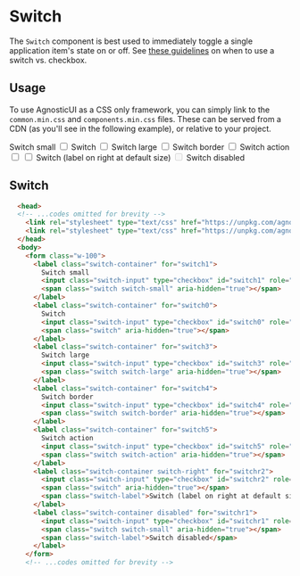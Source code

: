 # Switch

The `Switch` component is best used to immediately toggle a single application item's state on or off. See [these guidelines](https://uxmovement.com/mobile/stop-misusing-toggle-switches/) on when to use a switch vs. checkbox.

<div class="mbs24"></div>

## Usage

To use AgnosticUI as a CSS only framework, you can simply link to the `common.min.css` and `components.min.css` files. These can be served from a CDN (as you'll see in the following example), or relative to your project.

<form class="w-100">
  <label class="switch-container" for="switch1">
    Switch small
    <input class="switch-input" type="checkbox" id="switch1" role="switch" aria-checked="false" data-agnostic-switch />
    <span class="switch switch-small" aria-hidden="true"></span>
  </label>
  <label class="switch-container" for="switch0">
    Switch
    <input class="switch-input" type="checkbox" id="switch0" role="switch" aria-checked="false" data-agnostic-switch />
    <span class="switch" aria-hidden="true"></span>
  </label>
  <label class="switch-container" for="switch3">
    Switch large
    <input class="switch-input" type="checkbox" id="switch3" role="switch" aria-checked="false" data-agnostic-switch />
    <span class="switch switch-large" aria-hidden="true"></span>
  </label>
  <label class="switch-container" for="switch4">
    Switch border
    <input class="switch-input" type="checkbox" id="switch4" role="switch" aria-checked="false" data-agnostic-switch />
    <span class="switch switch-border" aria-hidden="true"></span>
  </label>
  <label class="switch-container" for="switch5">
    Switch action
    <input class="switch-input" type="checkbox" id="switch5" role="switch" aria-checked="false" data-agnostic-switch />
    <span class="switch switch-action" aria-hidden="true"></span>
  </label>
  <label class="switch-container switch-right" for="switchr2">
    <input class="switch-input" type="checkbox" id="switchr2" role="switch" aria-checked="false" data-agnostic-switch />
    <span class="switch" aria-hidden="true"></span>
    <span class="switch-label">Switch (label on right at default size)</span>
  </label>
  <label class="switch-container disabled" for="switchr1">
    <input class="switch-input" type="checkbox" id="switchr1" role="switch" aria-checked="false" disabled data-agnostic-switch />
    <span class="switch switch-small" aria-hidden="true"></span>
    <span class="switch-label">Switch disabled</span>
  </label>
</form>

## Switch

```html
  <head>
  <!-- ...codes omitted for brevity -->
    <link rel="stylesheet" type="text/css" href="https://unpkg.com/agnostic-css@1.0.12/public/css-dist/common.min.css" />
    <link rel="stylesheet" type="text/css" href="https://unpkg.com/agnostic-css@1.0.12/public/css-dist/components.min.css" />
  </head>
  <body>
    <form class="w-100">
      <label class="switch-container" for="switch1">
        Switch small
        <input class="switch-input" type="checkbox" id="switch1" role="switch" aria-checked="false" data-agnostic-switch />
        <span class="switch switch-small" aria-hidden="true"></span>
      </label>
      <label class="switch-container" for="switch0">
        Switch
        <input class="switch-input" type="checkbox" id="switch0" role="switch" aria-checked="false" data-agnostic-switch />
        <span class="switch" aria-hidden="true"></span>
      </label>
      <label class="switch-container" for="switch3">
        Switch large
        <input class="switch-input" type="checkbox" id="switch3" role="switch" aria-checked="false" data-agnostic-switch />
        <span class="switch switch-large" aria-hidden="true"></span>
      </label>
      <label class="switch-container" for="switch4">
        Switch border
        <input class="switch-input" type="checkbox" id="switch4" role="switch" aria-checked="false" data-agnostic-switch />
        <span class="switch switch-border" aria-hidden="true"></span>
      </label>
      <label class="switch-container" for="switch5">
        Switch action
        <input class="switch-input" type="checkbox" id="switch5" role="switch" aria-checked="false" data-agnostic-switch />
        <span class="switch switch-action" aria-hidden="true"></span>
      </label>
      <label class="switch-container switch-right" for="switchr2">
        <input class="switch-input" type="checkbox" id="switchr2" role="switch" aria-checked="false" data-agnostic-switch />
        <span class="switch" aria-hidden="true"></span>
        <span class="switch-label">Switch (label on right at default size)</span>
      </label>
      <label class="switch-container disabled" for="switchr1">
        <input class="switch-input" type="checkbox" id="switchr1" role="switch" aria-checked="false" disabled data-agnostic-switch />
        <span class="switch switch-small" aria-hidden="true"></span>
        <span class="switch-label">Switch disabled</span>
      </label>
    </form>
    <!-- ...codes omitted for brevity -->
```
